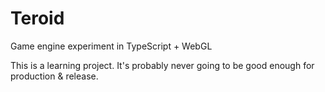 # Teroid
Game engine experiment in TypeScript + WebGL

This is a learning project. It's probably never going to be good enough for production & release.
